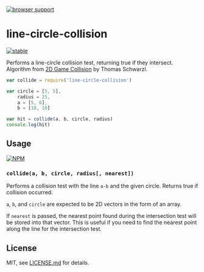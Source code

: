 [![browser support](https://ci.testling.com/mattdesl/line-circle-collision.png)](https://ci.testling.com/mattdesl/line-circle-collision)

# line-circle-collision

[![stable](http://badges.github.io/stability-badges/dist/stable.svg)](http://github.com/badges/stability-badges)

Performs a line-circle collision test, returning true if they intersect. Algorithm from [2D Game Collision](http://www.amazon.co.uk/2D-Game-Collision-Detection-introduction/dp/1479298123) by Thomas Schwarzl.

```js
var collide = require('line-circle-collision')

var circle = [5, 5],
	radius = 25,
	a = [5, 6],
	b = [10, 10]

var hit = collide(a, b, circle, radius)
console.log(hit)
```

## Usage

[![NPM](https://nodei.co/npm/line-circle-collision.png)](https://nodei.co/npm/line-circle-collision/)

### `collide(a, b, circle, radius[, nearest])`

Performs a collision test with the line `a-b` and the given circle. Returns true if collision occurred.

`a`, `b`, and `circle` are expected to be 2D vectors in the form of an array.

If `nearest` is passed, the nearest point found during the intersection test will be stored into that vector. This is useful if you need to find the nearest point along the line for the intersection test. 

## License

MIT, see [LICENSE.md](http://github.com/mattdesl/line-circle-collision/blob/master/LICENSE.md) for details.
